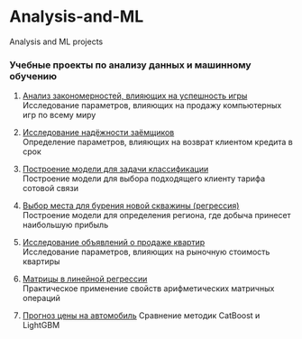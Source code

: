 # Analysis-and-ML
Analysis and ML projects 

### Учебные проекты по анализу данных и машинному обучению

1) [Анализ закономерностей, влияющих на успешность игры](https://github.com/Qehh/Analysis-and-ML/blob/master/EDA/eda.ipynb)  
   Исследование параметров, влияющих на продажу компьютерных игр по всему миру

      
2) [Исследование надёжности заёмщиков](https://github.com/Qehh/Analysis-and-ML/blob/master/Loan_analysis/first_research.ipynb)  
   Определение параметров, влияющих на возврат клиентом кредита в срок
   
   
3) [Построение модели для задачи классификации](https://github.com/Qehh/Analysis-and-ML/blob/master/ML_Classification/first_ml_project.ipynb)  
   Построение модели для выбора подходящего клиенту тарифа сотовой связи
   
   
4) [Выбор места для бурения новой скважины (регрессия)](https://github.com/Qehh/Analysis-and-ML/blob/master/ML_Regression/ml_for_business.ipynb)  
   Построение модели для определения региона, где добыча принесет наибольшую прибыль
   
   
5) [Исследование объявлений о продаже квартир](https://github.com/Qehh/Analysis-and-ML/blob/master/Research_Analysis/research_analisys.ipynb)  
   Исследование  параметров, влияющих на рыночную стоимость квартиры
   
6) [Матрицы в линейной регрессии](https://github.com/Qehh/Analysis-and-ML/blob/master/Matrix_with_Regression/matrix_in_linear_regression.ipynb)  
   Практическое применение свойств арифметических матричных операций
   
7) [Прогноз цены на автомобиль](https://github.com/Qehh/Analysis-and-ML/blob/master/Boosting/project_autos.ipynb)
   Сравнение методик CatBoost и LightGBM
   


